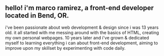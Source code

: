 ## hello! i'm marco ramirez, a front-end developer located in Bend, OR.

i've been passionate about web development & design since i was 13 years old. it all started with me messing around with the basics of HTML, creating my own personal webpages. 10 years later and i've grown & dedicated myself to learning everything i can about front-end development, aiming to improve upon my skillset by experimenting with code daily.

<!--
**mramirez0610/mramirez0610** is a ✨ _special_ ✨ repository because its `README.md` (this file) appears on your GitHub profile.

Here are some ideas to get you started:

- 🔭 I’m currently working on ...
- 🌱 I’m currently learning ...
- 👯 I’m looking to collaborate on ...
- 🤔 I’m looking for help with ...
- 💬 Ask me about ...
- 📫 How to reach me: ...
- 😄 Pronouns: ...
- ⚡ Fun fact: ...
-->
